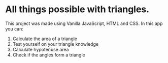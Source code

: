# All things possible with triangles.
This project was made using Vanilla JavaScript, HTML and CSS.
 In this app you can:
 1. Calculate the area of a triangle
 2. Test yourself on your triangle knowledge
 3. Calculate hypotenuse area
 4. Check if the angles form a triangle  
